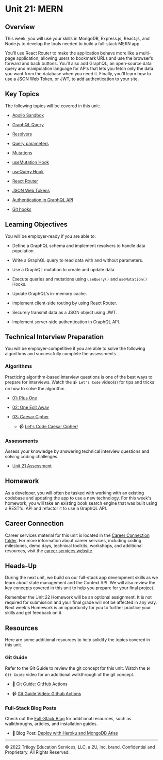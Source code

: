 # Unit 21: MERN

## Overview

This week, you will use your skills in MongoDB, Express.js, React.js, and Node.js to develop the tools needed to build a full-stack MERN app.

You’ll use React Router to make the application behave more like a multi-page application, allowing users to bookmark URLs and use the browser’s forward and back buttons. You’ll also add GraphQL, an open-source data query and manipulation language for APIs that lets you fetch only the data you want from the database when you need it. Finally, you’ll learn how to use a JSON Web Token, or JWT, to add authentication to your site.

## Key Topics

The following topics will be covered in this unit:

* [Apollo Sandbox](https://www.apollographql.com/docs/studio/explorer/sandbox/#publishing-schemas-from-sandbox)

* [GraphQL Query](https://graphql.org/learn/queries/)

* [Resolvers](https://www.apollographql.com/docs/tutorial/resolvers/)

* [Query parameters](https://graphql.org/graphql-js/passing-arguments/)

* [Mutations](https://www.apollographql.com/docs/react/data/mutations/)

* [useMutation Hook](https://www.apollographql.com/docs/tutorial/mutations/)

* [useQuery Hook](https://www.apollographql.com/docs/tutorial/queries/)

* [React Router](https://reactrouter.com/docs/en/v6/getting-started/overview)

* [JSON Web Tokens](https://jwt.io/introduction)

* [Authentication in GraphQL API](https://www.apollographql.com/docs/apollo-server/security/authentication/)

* [Git hooks](https://git-scm.com/book/en/v2/Customizing-Git-Git-Hooks)

## Learning Objectives

You will be employer-ready if you are able to:

* Define a GraphQL schema and implement resolvers to handle data population.

* Write a GraphQL query to read data with and without parameters.

* Use a GraphQL mutation to create and update data.

* Execute queries and mutations using `useQuery()` and `useMutation()` Hooks.

* Update GraphQL's in-memory cache.

* Implement client-side routing by using React Router.

* Securely transmit data as a JSON object using JWT.

* Implement server-side authentication in GraphQL API.

## Technical Interview Preparation

You will be employer-competitive if you are able to solve the following algorithms and successfully complete the assessments.

### Algorithms

Practicing algorithm-based interview questions is one of the best ways to prepare for interviews. Watch the `📹 Let's Code` video(s) for tips and tricks on how to solve the algorithm.

* [01: Plus One](./03-Algorithms/01-plus-one)

* [02: One Edit Away](./03-Algorithms/02-one-edit-away)

* [03: Caesar Cipher](./03-Algorithms/03-caesar-cipher)

  * 📹 [Let's Code Caesar Cipher!](https://2u-20.wistia.com/medias/bcfetr7mvf)

### Assessments

Assess your knowledge by answering technical interview questions and solving coding challenges.

* [Unit 21 Assessment](https://forms.gle/MgELRy6rvTXQz6M16)

## Homework

As a developer, you will often be tasked with working with an existing codebase and updating the app to use a new technology. For this week's homework, you will take an existing book search engine that was built using a RESTful API and refactor it to use a GraphQL API.

## Career Connection

Career services material for this unit is located in the [Career Connection folder](./04-Career-Connection/README.md). For more information about career services, including coding milestones, demo days, technical toolkits, workshops, and additional resources, visit the [career services website](https://careernetwork.2u.com/?utm_medium=Academics&utm_source=boot_camp/).

## Heads-Up

During the next unit, we build on our full-stack app development skills as we learn about state management and the Context API. We will also review the key concepts covered in this unit to help you prepare for your final project.

Remember the Unit 22 Homework will be an optional assignment. It is not required for submission and your final grade will not be affected in any way. Next week's Homework is an opportunity for you to further practice your skills and get feedback on it.

## Resources

Here are some additional resources to help solidify the topics covered in this unit.

### Git Guide

Refer to the Git Guide to review the git concept for this unit. Watch the `📹 Git Guide` video for an additional walkthrough of the git concept.

* 📖 [Git Guide: GitHub Actions](./01-Activities/27-Evr_GitHub-Actions)

* 📹 [Git Guide Video: Github Actions](https://2u-20.wistia.com/medias/nlhzi3ktxc)

### Full-Stack Blog Posts

Check out the [Full-Stack Blog](https://coding-boot-camp.github.io/full-stack/) for additional resources, such as walkthroughs, articles, and installation guides.

* 📖 Blog Post: [Deploy with Heroku and MongoDB Atlas](https://coding-boot-camp.github.io/full-stack/mongodb/deploy-with-heroku-and-mongodb-atlas)

---
© 2022 Trilogy Education Services, LLC, a 2U, Inc. brand. Confidential and Proprietary. All Rights Reserved.
